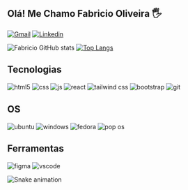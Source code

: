 ## Olá! Me Chamo Fabricio Oliveira 🖐️
[![Gmail](https://img.shields.io/badge/-Gmail-FF0000?style=flat-square&labelColor=FF0000&logo=gmail&logoColor=white)](mailto:fabriciodeoliveira334@gmail.com)
[![Linkedin](https://img.shields.io/badge/LinkedIn-0077B5?style=for-the-badge&logo=linkedin&logoColor=whitee)](https://www.linkedin.com/in/fabricio-on/)

![Fabricio GitHub stats](https://github-readme-stats.vercel.app/api?username=fabricio-odn&count_private=true&include_all_commits=yes&show_icons=true&theme=codeSTACKr&locale=pt-br&card_width=500&hide=stars,issues)
[![Top Langs](https://github-readme-stats.vercel.app/api/top-langs/?username=fabricio-odn&layout=compact&card_width=450&theme=codeSTACKr&locale=pt-br)](https://github.com/anuraghazra/github-readme-stats)

## Tecnologias 
<div style="display: inline_block">
  <img align="center" alt="html5" src="https://img.shields.io/badge/HTML5-E34F26?style=for-the-badge&logo=html5&logoColor=white" />
  <img align="center" alt="css" src="https://img.shields.io/badge/CSS3-1572B6?style=for-the-badge&logo=css3&logoColor=white" />
  <img align="center" alt="js" src="https://img.shields.io/badge/JavaScript-F7DF1E?style=for-the-badge&logo=javascript&logoColor=black" />
  <img align="center" alt="react" src="https://img.shields.io/badge/React-20232A?style=for-the-badge&logo=react&logoColor=61DAFB" />
  <img align="center" alt="tailwind css" src="https://img.shields.io/badge/Tailwind_CSS-38B2AC?style=for-the-badge&logo=tailwind-css&logoColor=white" />
  <img align="center" alt="bootstrap" src="https://img.shields.io/badge/Bootstrap-563D7C?style=for-the-badge&logo=bootstrap&logoColor=white" />
  <img align="center" alt="git" src="https://img.shields.io/badge/GIT-E44C30?style=for-the-badge&logo=git&logoColor=white" />
</div>

## OS
<div style="display: inline_block">
  <img align="center" alt="ubuntu" src="https://img.shields.io/badge/Ubuntu-E95420?style=for-the-badge&logo=ubuntu&logoColor=white" />
  <img align="center" alt="windows" src="https://img.shields.io/badge/Windows-0078D6?style=for-the-badge&logo=windows&logoColor=white" />
  <img align="center" alt="fedora" src="https://img.shields.io/badge/Fedora-294172?style=for-the-badge&logo=fedora&logoColor=white" />
  <img align="center" alt="pop os" src="https://img.shields.io/badge/Pop!_OS-48B9C7?style=for-the-badge&logo=Pop!_OS&logoColor=white" />
</div>

## Ferramentas
<div style="display: inline_block">
  <img align="center" alt="figma" src="https://img.shields.io/badge/Figma-F24E1E?style=for-the-badge&logo=figma&logoColor=white" />
  <img align="center" alt="vscode" src="https://img.shields.io/badge/Visual_Studio_Code-0078D4?style=for-the-badge&logo=visual%20studio%20code&logoColor=white" />
</div>

![Snake animation](https://github.com/fabricio-odn/fabricio-odn/blob/output/github-contribution-grid-snake.svg)
